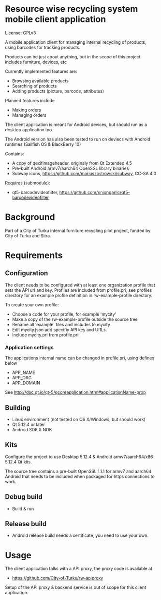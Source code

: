 # Resource wise recycling system mobile client application

License: GPLv3

A mobile application client for managing internal recycling of products, using
barcodes for tracking products.

Products can be just about anything, but in the scope of this project includes
furniture, devices, etc

Currently implemented features are:

* Browsing available products
* Searching of products
* Adding products (picture, barcode, attributes)

Planned features include
* Making orders
* Managing orders

The client application is meant for Android devices, but should run as a desktop application too.

The Android version has also been tested to run on deviecs with Android runtimes (Sailfish OS & BlackBerry 10)

Contains: 
* A copy of qexifimageheader, originaly from Qt Extended 4.5
* Pre-built Android armv7/aarch64 OpenSSL library binaries
* Subway icons, https://github.com/mariuszostrowski/subway, CC-SA 4.0

Requires (submodule):
* qt5-barcodevideofilter, https://github.com/oniongarlic/qt5-barcodevideofilter

# Background

Part of a City of Turku internal furniture recycling pilot project, funded by City of Turku and Sitra.

# Requirements

## Configuration

The client needs to be configured with at least one organization profile that sets the API url and key.
Profiles are included from profile.pri, see profiles directory for an example profile definition in 
rw-example-profile directory.

To create your own profile:
* Choose a code for your profile, for example 'mycity'
* Make a copy of the rw-example-profile outside the source tree
* Rename all 'example' files and includes to mycity
* Edit mycity.json add specifiy API key and URLs.
* Include mycity.pri from profile.pri

### Application settings

The applications internal name can be changed in profile.pri, using defines below

* APP_NAME
* APP_ORG
* APP_DOMAIN

See http://doc.qt.io/qt-5/qcoreapplication.html#applicationName-prop

## Building

* Linux environment (not tested on OS X/Windows, but should work)
* Qt 5.12.4 or later
* Android SDK & NDK

## Kits

Configure the project to use Desktop 5.12.4 & Android armv7/aarch64/x86 5.12.4 Qt kits.

The source tree contains a pre-built OpenSSL 1.1.1 for armv7 and aarch64 Android that needs to be
included when packaged for https connections to work.

## Debug build

* Build & run

## Release build

* Android release build needs a certificate, you need to use your own.

# Usage

The client application talks with a API proxy, the proxy code is available at
* https://github.com/City-of-Turku/rw-apiproxy

Setup of the API proxy & backend service is out of scope for this client application.
